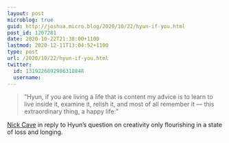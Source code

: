 ```yaml
---
layout: post
microblog: true
guid: http://joshua.micro.blog/2020/10/22/hyun-if-you.html
post_id: 1207281
date: 2020-10-22T21:38:00+1100
lastmod: 2020-12-11T13:04:52+1100
type: post
url: /2020/10/22/hyun-if-you.html
twitter:
  id: 1319226892986318848
  username: 
---
```

>”Hyun, if you are living a life that is content my advice is to learn to live inside it, examine it, relish it, and most of all remember it — this extraordinary thing, a happy life:”

[Nick Cave](https://www.theredhandfiles.com/pet-theory-your-creativity-flourish/) in reply to Hyun’s question on creativity only flourishing in a state of loss and longing.
